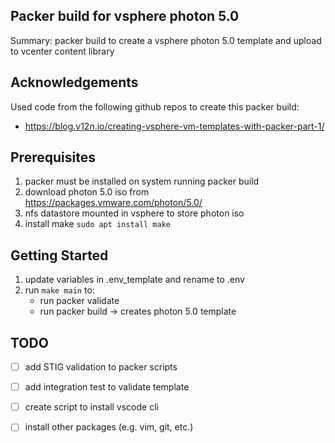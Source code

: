 ## Packer build for vsphere photon 5.0
Summary: packer build to create a vsphere photon 5.0 template and upload to vcenter content library 

## Acknowledgements
Used code from the following github repos to create this packer build:
- https://blog.v12n.io/creating-vsphere-vm-templates-with-packer-part-1/


## Prerequisites
1. packer must be installed on system running packer build
2. download photon 5.0 iso from https://packages.vmware.com/photon/5.0/
3. nfs datastore mounted in vsphere to store photon iso
4. install make ```sudo apt install make```

## Getting Started
1. update variables in .env_template and rename to .env
2. run ```make main``` to:
    - run packer validate
    - run packer build -> creates photon 5.0 template

## TODO
- [ ] add STIG validation to packer scripts
- [ ] add integration test to validate template
- [ ] create script to install vscode cli 
- [ ] install other packages (e.g. vim, git, etc.)

